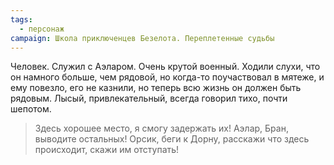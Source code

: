 ```yaml
---
tags:
  - персонаж
campaign: Школа приключенцев Безелота. Переплетенные судьбы
---
```


Человек. Служил с Аэларом. Очень крутой военный. Ходили слухи, что он намного больше, чем рядовой, но когда-то поучаствовал в мятеже, и ему повезло, его не казнили, но теперь всю жизнь он должен быть рядовым. Лысый, привлекательный, всегда говорил тихо, почти шепотом.

> Здесь хорошее место, я смогу задержать их! Аэлар, Бран, выводите остальных! Орсик, беги к Дорну, расскажи что здесь происходит, скажи им отступать!